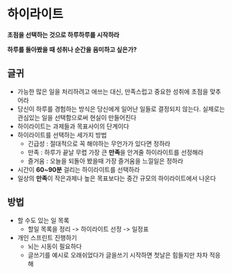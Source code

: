 # 하이라이트

**초점을 선택하는 것으로 하루하루를 시작하라**

**하루를 돌아봤을 때 성취나 순간을 음미하고 싶은가?**

## 글귀
- 가능한 많은 일을 처리하려고 애쓰는 대신, 만족스럽고 중요한 성취에 초점을 맞추어라
- 당신이 하루를 경험하는 방식은 당신에게 일어난 일들로 결정되지 않는다. 실제로는 관심있는 일을 선택함으로써 현실이 만들어진다
- 하이라이트는 과제들과 목표사이의 단계이다
- 하이라이트를 선택하는 세가지 방법
	- 긴급성 : 절대적으로 꼭 해야하는 무언가가 있다면 정하라
	- 만족 : 하루가 끝날 무렵 가장 큰 **만족**을 안겨줄 하이라이트를 선정해라
	- 즐거움 : 오늘을 되돌아 봤을때 가장 즐거움을 느낄일은 정하라
- 시간이 **60~90분** 걸리는 하이라이트를 선택하라
- 일상의 **만족**이 작은과제나 높은 목표보다는 중간 규모의 하이라이트에서 나온다

## 방법
- 할 수도 있는 일 목록
	- 할일 목록을 정리 -> 하이라이트 선정 -> 일정표
- 개인 스프린트 진행하기
	- 뇌는 시동이 필요하다 
	- 글쓰기를 예시로 오래쉬었다가 글을쓰기 시작하면 첫날은 힘들지만 차차 적응해 
<!--stackedit_data:
eyJoaXN0b3J5IjpbMTM4NDk3MTc4NywyMDU1MTE1NjkxXX0=
-->